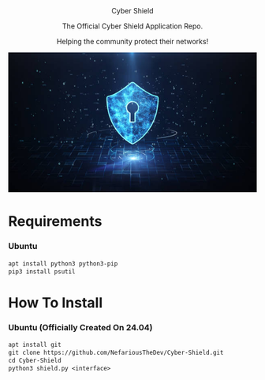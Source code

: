<div align="center"> 
Cyber Shield
<p>The Official Cyber Shield Application Repo.</p>
<p>Helping the community protect their networks!</p>
<img src="https://github.com/NefariousTheDev/Cyber-Shield/blob/main/2901AADD-264F-4995-9202-E62BEDAB1B87.jpeg">
</div>

# Requirements

### Ubuntu
```
apt install python3 python3-pip
pip3 install psutil
```

# How To Install

### Ubuntu (Officially Created On 24.04)
```
apt install git
git clone https://github.com/NefariousTheDev/Cyber-Shield.git
cd Cyber-Shield
python3 shield.py <interface>
```
